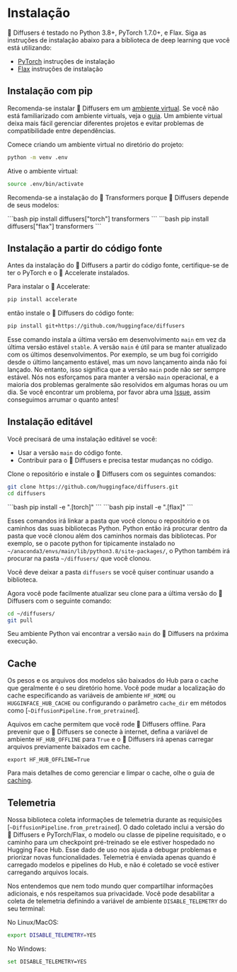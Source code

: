 <!--Copyright 2024 The HuggingFace Team. All rights reserved.

Licensed under the Apache License, Version 2.0 (the "License"); you may not use this file except in compliance with
the License. You may obtain a copy of the License at

http://www.apache.org/licenses/LICENSE-2.0

Unless required by applicable law or agreed to in writing, software distributed under the License is distributed on
an "AS IS" BASIS, WITHOUT WARRANTIES OR CONDITIONS OF ANY KIND, either express or implied. See the License for the
specific language governing permissions and limitations under the License.
-->

# Instalação

🤗 Diffusers é testado no Python 3.8+, PyTorch 1.7.0+, e Flax. Siga as instruções de instalação abaixo para a biblioteca de deep learning que você está utilizando:

- [PyTorch](https://pytorch.org/get-started/locally/) instruções de instalação
- [Flax](https://flax.readthedocs.io/en/latest/) instruções de instalação

## Instalação com pip

Recomenda-se instalar 🤗 Diffusers em um [ambiente virtual](https://docs.python.org/3/library/venv.html).
Se você não está familiarizado com ambiente virtuals, veja o [guia](https://packaging.python.org/guides/installing-using-pip-and-virtual-environments/).
Um ambiente virtual deixa mais fácil gerenciar diferentes projetos e evitar problemas de compatibilidade entre dependências.

Comece criando um ambiente virtual no diretório do projeto:

```bash
python -m venv .env
```

Ative o ambiente virtual:

```bash
source .env/bin/activate
```

Recomenda-se a instalação do 🤗 Transformers porque 🤗 Diffusers depende de seus modelos:

<frameworkcontent>
<pt>
```bash
pip install diffusers["torch"] transformers
```
</pt>
<jax>
```bash
pip install diffusers["flax"] transformers
```
</jax>
</frameworkcontent>

## Instalação a partir do código fonte

Antes da instalação do 🤗 Diffusers a partir do código fonte, certifique-se de ter o PyTorch e o 🤗 Accelerate instalados.

Para instalar o 🤗 Accelerate:

```bash
pip install accelerate
```

então instale o 🤗 Diffusers do código fonte:

```bash
pip install git+https://github.com/huggingface/diffusers
```

Esse comando instala a última versão em desenvolvimento `main` em vez da última versão estável `stable`.
A versão `main` é útil para se manter atualizado com os últimos desenvolvimentos.
Por exemplo, se um bug foi corrigido desde o último lançamento estável, mas um novo lançamento ainda não foi lançado.
No entanto, isso significa que a versão `main` pode não ser sempre estável.
Nós nos esforçamos para manter a versão `main` operacional, e a maioria dos problemas geralmente são resolvidos em algumas horas ou um dia.
Se você encontrar um problema, por favor abra uma [Issue](https://github.com/huggingface/diffusers/issues/new/choose), assim conseguimos arrumar o quanto antes!

## Instalação editável

Você precisará de uma instalação editável se você:

- Usar a versão `main` do código fonte.
- Contribuir para o 🤗 Diffusers e precisa testar mudanças no código.

Clone o repositório e instale o 🤗 Diffusers com os seguintes comandos:

```bash
git clone https://github.com/huggingface/diffusers.git
cd diffusers
```

<frameworkcontent>
<pt>
```bash
pip install -e ".[torch]"
```
</pt>
<jax>
```bash
pip install -e ".[flax]"
```
</jax>
</frameworkcontent>

Esses comandos irá linkar a pasta que você clonou o repositório e os caminhos das suas bibliotecas Python.
Python então irá procurar dentro da pasta que você clonou além dos caminhos normais das bibliotecas.
Por exemplo, se o pacote python for tipicamente instalado no `~/anaconda3/envs/main/lib/python3.8/site-packages/`, o Python também irá procurar na pasta `~/diffusers/` que você clonou.

<Tip warning={true}>

Você deve deixar a pasta `diffusers` se você quiser continuar usando a biblioteca.

</Tip>

Agora você pode facilmente atualizar seu clone para a última versão do 🤗 Diffusers com o seguinte comando:

```bash
cd ~/diffusers/
git pull
```

Seu ambiente Python vai encontrar a versão `main` do 🤗 Diffusers na próxima execução.

## Cache

Os pesos e os arquivos dos modelos são baixados do Hub para o cache que geralmente é o seu diretório home. Você pode mudar a localização do cache especificando as variáveis de ambiente `HF_HOME` ou `HUGGINFACE_HUB_CACHE` ou configurando o parâmetro `cache_dir` em métodos como [`~DiffusionPipeline.from_pretrained`].

Aquivos em cache permitem que você rode 🤗 Diffusers offline. Para prevenir que o 🤗 Diffusers se conecte à internet, defina a variável de ambiente `HF_HUB_OFFLINE` para `True` e o 🤗 Diffusers irá apenas carregar arquivos previamente baixados em cache.

```shell
export HF_HUB_OFFLINE=True
```

Para mais detalhes de como gerenciar e limpar o cache, olhe o guia de [caching](https://huggingface.co/docs/huggingface_hub/guides/manage-cache).

## Telemetria

Nossa biblioteca coleta informações de telemetria durante as requisições [`~DiffusionPipeline.from_pretrained`].
O dado coletado inclui a versão do 🤗 Diffusers e PyTorch/Flax, o modelo ou classe de pipeline requisitado,
e o caminho para um checkpoint pré-treinado se ele estiver hospedado no Hugging Face Hub.
Esse dado de uso nos ajuda a debugar problemas e priorizar novas funcionalidades.
Telemetria é enviada apenas quando é carregado modelos e pipelines do Hub,
e não é coletado se você estiver carregando arquivos locais.

Nos entendemos que nem todo mundo quer compartilhar informações adicionais, e nós respeitamos sua privacidade.
Você pode desabilitar a coleta de telemetria definindo a variável de ambiente `DISABLE_TELEMETRY` do seu terminal:

No Linux/MacOS:

```bash
export DISABLE_TELEMETRY=YES
```

No Windows:

```bash
set DISABLE_TELEMETRY=YES
```
